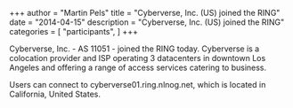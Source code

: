 +++
author = "Martin Pels"
title = "Cyberverse, Inc. (US) joined the RING"
date = "2014-04-15"
description = "Cyberverse, Inc. (US) joined the RING"
categories = [
    "participants",
]
+++

Cyberverse, Inc. - AS 11051 - joined the RING today. Cyberverse is a colocation provider and ISP operating 3 datacenters in downtown Los Angeles and offering a range of access services catering to business.

Users can connect to cyberverse01.ring.nlnog.net, which is located in California, United States.


